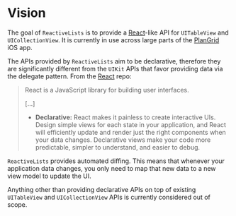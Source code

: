 # Vision

The goal of `ReactiveLists`  is to provide a [React](https://reactjs.org/)-like API for `UITableView` and `UICollectionView`. It is currently in use across large parts of the [PlanGrid](https://www.plangrid.com/) iOS app.

The APIs provided by `ReactiveLists` aim to be declarative, therefore they are significantly different from the `UIKit` APIs that favor providing data via the delegate pattern. From the [React](https://github.com/facebook/react) repo:

> React is a JavaScript library for building user interfaces.
>
> [...]
>
> - **Declarative:** React makes it painless to create interactive UIs. Design simple views for each state in your application, and React will efficiently update and render just the right components when your data changes. Declarative views make your code more predictable, simpler to understand, and easier to debug.

`ReactiveLists` provides automated diffing. This means that whenever your application data changes, you only need to map that new data to a new view model to update the UI.

Anything other than providing declarative APIs on top of existing `UITableView` and `UICollectionView` APIs is currently considered out of scope.

